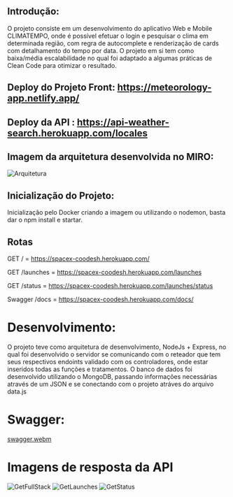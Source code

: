 ## Introdução:

O projeto consiste em um desenvolvimento do aplicativo Web e Mobile CLIMATEMPO, onde é possível efetuar o login e pesquisar o clima em determinada região, com regra de autocomplete e renderização de cards com detalhamento do tempo por data. O projeto em si tem como baixa/média escalabilidade no qual foi adaptado a algumas práticas de Clean Code para otimizar o resultado.

## Deploy do Projeto Front: https://meteorology-app.netlify.app/

## Deploy da API : https://api-weather-search.herokuapp.com/locales

## Imagem da arquitetura desenvolvida no MIRO:

![Arquitetura](https://user-images.githubusercontent.com/82072640/204061541-b9326671-a8ad-4040-b481-665d93ffe2b4.jpg)

## Inicialização do Projeto:

Inicialização pelo Docker criando a imagem ou utilizando o nodemon, basta dar o npm install e startar.

## Rotas 

GET / = https://spacex-coodesh.herokuapp.com/

GET /launches = https://spacex-coodesh.herokuapp.com/launches

GET /status = https://spacex-coodesh.herokuapp.com/launches/status

Swagger /docs = https://spacex-coodesh.herokuapp.com/docs/

# Desenvolvimento:

O projeto teve como arquitetura de desenvolvimento, NodeJs + Express, no qual foi desenvolvido o servidor se comunicando com o reteador que tem seus respectivos endoints validado com os controladores, onde estar inseridos todas as funções e tratamentos.
O banco de dados foi desenvolvido utilizando o MongoDB, passando informações necessárias através de um JSON e se conectando com o projeto atráves do arquivo data.js

# Swagger: 

[swagger.webm](https://user-images.githubusercontent.com/82072640/204068064-3f4cd45c-2fa8-4d52-8581-8a6da889439e.webm)

# Imagens de resposta da API

![GetFullStack](https://user-images.githubusercontent.com/82072640/204062485-59a18249-ccb4-4a73-98e6-b23273b16463.jpg)
![GetLaunches](https://user-images.githubusercontent.com/82072640/204062487-2a4282ee-fb5c-435c-a957-0c940cb580ef.jpg)
![GetStatus](https://user-images.githubusercontent.com/82072640/204062491-701303c5-3870-47d4-a3c3-750840a019c0.jpg)

